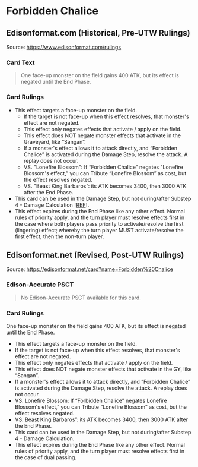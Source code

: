 # Forbidden Chalice

## Edisonformat.com (Historical, Pre-UTW Rulings)

Source: https://www.edisonformat.com/rulings

### Card Text

> One face-up monster on the field gains 400 ATK, but its effect is negated until the End Phase.

### Card Rulings

*   This effect targets a face-up monster on the field.
    *   If the target is not face-up when this effect resolves, that monster's effect are not negated.
    *   This effect only negates effects that activate / apply on the field.
    *   This effect does NOT negate monster effects that activate in the Graveyard, like “Sangan”.
    *   If a monster's effect allows it to attack directly, and “Forbidden Chalice” is activated during the Damage Step, resolve the attack. A replay does not occur.
    *   VS. "Lonefire Blossom": If “Forbidden Chalice” negates "Lonefire Blossom's effect,” you can Tribute “Lonefire Blossom” as cost, but the effect resolves negated.
    *   VS. "Beast King Barbaros”: its ATK becomes 3400, then 3000 ATK after the End Phase.
*   This card can be used in the Damage Step, but not during/after Substep 4 - Damage Calculation \[[REF](https://yugipedia.com/wiki/Card_Rulings:Forbidden_Chalice)\].
*   This effect expires during the End Phase like any other effect. Normal rules of priority apply, and the turn player must resolve effects first in the case where both players pass priority to activate/resolve the first (lingering) effect; whereby the turn player MUST activate/resolve the first effect, then the non-turn player.

## Edisonformat.net (Revised, Post-UTW Rulings)

Source: https://edisonformat.net/card?name=Forbidden%20Chalice

### Edison-Accurate PSCT

> No Edison-Accurate PSCT available for this card.

### Card Rulings

One face-up monster on the field gains 400 ATK, but its effect is negated until the End Phase.
*   This effect targets a face-up monster on the field.
*   If the target is not face-up when this effect resolves, that monster's effect are not negated.
*   This effect only negates effects that activate / apply on the field.
*   This effect does NOT negate monster effects that activate in the GY, like “Sangan”.
*   If a monster's effect allows it to attack directly, and “Forbidden Chalice” is activated during the Damage Step, resolve the attack. A replay does not occur.
*   VS. Lonefire Blossom: If “Forbidden Chalice” negates Lonefire Blossom's effect,” you can Tribute “Lonefire Blossom” as cost, but the effect resolves negated.
*   VS. Beast King Barbaros”: its ATK becomes 3400, then 3000 ATK after the End Phase.
*   This card can be used in the Damage Step, but not during/after Substep 4 - Damage Calculation.
*   This effect expires during the End Phase like any other effect. Normal rules of priority apply, and the turn player must resolve effects first in the case of dual passing.
            